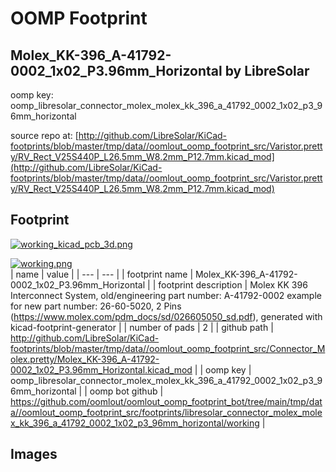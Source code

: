 # OOMP Footprint  
## Molex_KK-396_A-41792-0002_1x02_P3.96mm_Horizontal  by LibreSolar  
  
oomp key: oomp_libresolar_connector_molex_molex_kk_396_a_41792_0002_1x02_p3_96mm_horizontal  
  
source repo at: [http://github.com/LibreSolar/KiCad-footprints/blob/master/tmp/data//oomlout_oomp_footprint_src/Varistor.pretty/RV_Rect_V25S440P_L26.5mm_W8.2mm_P12.7mm.kicad_mod](http://github.com/LibreSolar/KiCad-footprints/blob/master/tmp/data//oomlout_oomp_footprint_src/Varistor.pretty/RV_Rect_V25S440P_L26.5mm_W8.2mm_P12.7mm.kicad_mod)  
## Footprint  
  
[![working_kicad_pcb_3d.png](working_kicad_pcb_3d_600.png)](working_kicad_pcb_3d.png)  
  
[![working.png](working_600.png)](working.png)  
| name | value | 
| --- | --- | 
| footprint name | Molex_KK-396_A-41792-0002_1x02_P3.96mm_Horizontal | 
| footprint description | Molex KK 396 Interconnect System, old/engineering part number: A-41792-0002 example for new part number: 26-60-5020, 2 Pins (https://www.molex.com/pdm_docs/sd/026605050_sd.pdf), generated with kicad-footprint-generator | 
| number of pads | 2 | 
| github path | http://github.com/LibreSolar/KiCad-footprints/blob/master/tmp/data//oomlout_oomp_footprint_src/Connector_Molex.pretty/Molex_KK-396_A-41792-0002_1x02_P3.96mm_Horizontal.kicad_mod | 
| oomp key | oomp_libresolar_connector_molex_molex_kk_396_a_41792_0002_1x02_p3_96mm_horizontal | 
| oomp bot github | https://github.com/oomlout/oomlout_oomp_footprint_bot/tree/main/tmp/data//oomlout_oomp_footprint_src/footprints/libresolar_connector_molex_molex_kk_396_a_41792_0002_1x02_p3_96mm_horizontal/working | 
## Images  
